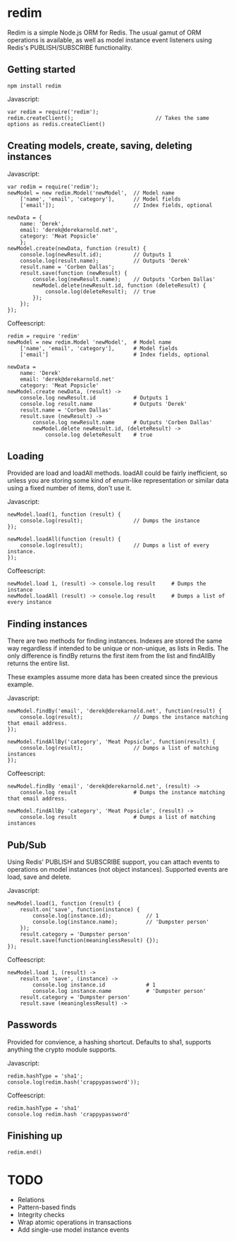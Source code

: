 redim
=====

Redim is a simple Node.js ORM for Redis. The usual gamut of ORM operations
is available, as well as model instance event listeners using Redis's
PUBLISH/SUBSCRIBE functionality.

Getting started
---------------

    npm install redim

Javascript:
    
    var redim = require('redim');
    redim.createClient();                          // Takes the same options as redis.createClient()


Creating models, create, saving, deleting instances
--------------

Javascript:

    var redim = require('redim');
    newModel = new redim.Model('newModel',  // Model name
        ['name', 'email', 'category'],      // Model fields
        ['email']);                         // Index fields, optional

    newData = {
        name: 'Derek',
        email: 'derek@derekarnold.net',
        category: 'Meat Popsicle'
        };
    newModel.create(newData, function (result) {
        console.log(newResult.id);          // Outputs 1
        console.log(result.name);           // Outputs 'Derek'
        result.name = 'Corben Dallas';
        result.save(function (newResult) {
            console.log(newResult.name);    // Outputs 'Corben Dallas'
            newModel.delete(newResult.id, function (deleteResult) {
                console.log(deleteResult);  // true
            });
        });
    });

Coffeescript:

    redim = require 'redim'
    newModel = new redim.Model 'newModel',  # Model name
        ['name', 'email', 'category'],      # Model fields
        ['email']                           # Index fields, optional

    newData =
        name: 'Derek'
        email: 'derek@derekarnold.net'
        category: 'Meat Popsicle'
    newModel.create newData, (result) ->
        console.log newResult.id            # Outputs 1
        console.log result.name             # Outputs 'Derek'
        result.name = 'Corben Dallas'
        result.save (newResult) ->
            console.log newResult.name      # Outputs 'Corben Dallas'
            newModel.delete newResult.id, (deleteResult) ->
                console.log deleteResult    # true


Loading
-------

Provided are load and loadAll methods. loadAll could be fairly inefficient, so
unless you are storing some kind of enum-like representation or similar data
using a fixed number of items, don't use it.

Javascript:

    newModel.load(1, function (result) {
        console.log(result);                // Dumps the instance
    });

    newModel.loadAll(function (result) {
        console.log(result);                // Dumps a list of every instance.
    });

Coffeescript:

    newModel.load 1, (result) -> console.log result     # Dumps the instance
    newModel.loadAll (result) -> console.log result     # Dumps a list of every instance


Finding instances
-----------------

There are two methods for finding instances. Indexes are stored the same way
regardless if intended to be unique or non-unique, as lists in Redis. The only
difference is findBy returns the first item from the list and findAllBy returns
the entire list.

These examples assume more data has been created since the previous example.

Javascript:

    newModel.findBy('email', 'derek@derekarnold.net', function(result) {
        console.log(result);                // Dumps the instance matching that email address.
    });

    newModel.findAllBy('category', 'Meat Popsicle', function(result) {
        console.log(result);                // Dumps a list of matching instances
    });

Coffeescript:

    newModel.findBy 'email', 'derek@derekarnold.net', (result) ->
        console.log result                  # Dumps the instance matching that email address.

    newModel.findAllBy 'category', 'Meat Popsicle', (result) ->
        console.log result                  # Dumps a list of matching instances

Pub/Sub
-------

Using Redis' PUBLISH and SUBSCRIBE support, you can attach events to operations
on model instances (not object instances). Supported events are load, save and
delete.

Javascript:
    
    newModel.load(1, function (result) {
        result.on('save', function(instance) {
            console.log(instance.id);           // 1
            console.log(instance.name);         // 'Dumpster person'
        });
        result.category = 'Dumpster person'
        result.save(function(meaninglessResult) {});
    });

Coffeescript:
    
    newModel.load 1, (result) ->
        result.on 'save', (instance) ->
            console.log instance.id             # 1
            console.log instance.name           # 'Dumpster person'
        result.category = 'Dumpster person'
        result.save (meaninglessResult) ->


Passwords
---------

Provided for convience, a hashing shortcut. Defaults to sha1, supports anything
the crypto module supports.

Javascript:
    
    redim.hashType = 'sha1';
    console.log(redim.hash('crappypassword'));

Coffeescript:
    
    redim.hashType = 'sha1'
    console.log redim.hash 'crappypassword'


Finishing up
------------

    redim.end()

TODO
====

* Relations
* Pattern-based finds
* Integrity checks
* Wrap atomic operations in transactions
* Add single-use model instance events